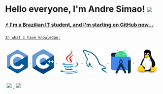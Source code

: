 <h1 align="left" >Hello everyone, I'm Andre Simao!  
  <a href="https://www.linkedin.com/in/andre-simao-254692230/ "target="_blank">
    <img src="https://img.shields.io/badge/-LinkedIn-%230077B5?style=for-the-badge&logo=linkedin&logoColor=white" width="100px">  
</h1> 

<h3>⚡ I'm a Brazilian IT student, and I'm starting on GitHub now...</h3>

`In what I have knowledge:`

<div>
<div style="display: inline_block"><br>
  <img align="center" alt="alms-c" height="80" width="80" src="https://raw.githubusercontent.com/devicons/devicon/master/icons/c/c-original.svg">
  <img align="center" alt="alms-mysql" height="80" width="80" src="https://raw.githubusercontent.com/devicons/devicon/master/icons/cplusplus/cplusplus-original.svg">
  <img align="center" alt="alms-java" height="80" width="80" src="https://raw.githubusercontent.com/devicons/devicon/master/icons/java/java-original.svg">
  <img align="center" alt="alms-mysql" height="80" width="80" src="https://raw.githubusercontent.com/devicons/devicon/master/icons/mysql/mysql-original.svg">
  <img align="center" alt="alms-androidstudio" height="80" width="80" src="https://raw.githubusercontent.com/devicons/devicon/master/icons/androidstudio/androidstudio-original.svg">
  <img align="center" alt="alms-linux" height="80" width="80" src="https://raw.githubusercontent.com/devicons/devicon/master/icons/linux/linux-original.svg"> 
</div>
  
##
<div>
<a href="https://github.com/andresima0">
  <img height="180em" hspace= "5" src="https://github-readme-stats.vercel.app/api?username=andresima0&show_icons=true&theme=dark&include_all_commits=true&count_private=true"/>
  <img height="180em" hspace= "5" src="https://github-readme-stats.vercel.app/api/top-langs/?username=andresima0&layout=compact&langs_count=16&theme=dark"/>
</div>
